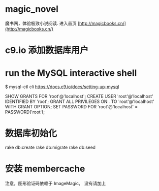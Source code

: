 # magic_novel
魔书网，体验极致小说阅读. 进入首页 [http://magicbooks.cn/](http://magicbooks.cn/)

# c9.io 添加数据库用户
# run the MySQL interactive shell
$ mysql-ctl cli
https://docs.c9.io/docs/setting-up-mysql

SHOW GRANTS FOR 'root'@'localhost';
CREATE USER 'root'@'localhost' IDENTIFIED BY 'root';
GRANT ALL PRIVILEGES ON *.* TO 'root'@'localhost' WITH GRANT OPTION;
SET PASSWORD FOR 'root'@'localhost' = PASSWORD('root');   

# 数据库初始化
rake db:create
rake db:migrate
rake db:seed

# 安装 membercache

注意，图形验证码依赖于 ImageMagic， 没有请加上